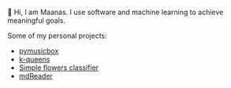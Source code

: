 :wave: Hi, I am Maanas. I use software and machine learning to achieve meaningful goals.

Some of my personal projects:

- [pymusicbox](www.github.com/MaanasArora/pymusicbox)
- [k-queens](www.github.com/MaanasArora/k-queens)
- [Simple flowers classifier](https://github.com/MaanasArora/computer-vision-projects/blob/main/flowers_classifier.ipynb)
- [mdReader](www.github.com/MaanasArora/mdReader)
